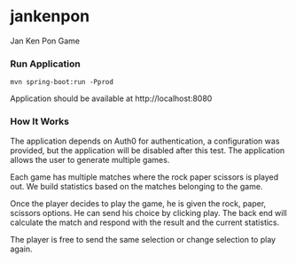 # jankenpon
Jan Ken Pon Game

### Run Application
```
mvn spring-boot:run -Pprod
```
Application should be available at http://localhost:8080

### How It Works
The application depends on Auth0 for authentication, a configuration was provided,
but the application will be disabled after this test.
The application allows the user to generate multiple games.

Each game has multiple matches where the rock paper scissors is played out.
We build statistics based on the matches belonging to the game.

Once the player decides to play the game, he is given the rock, paper, scissors options.
He can send his choice by clicking play.
The back end will calculate the match and respond with the result and the current statistics.

The player is free to send the same selection or change selection to play again.


